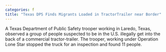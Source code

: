 ```yaml
---
categories: f
title: "Texas DPS Finds Migrants Loaded in TractorTrailer near Border"
---
```

A Texas Department of Public Safety trooper working in Laredo, Texas, observed a group of people suspected to be in the U.S. illegally get into the back of a commercial tractor-trailer. The trooper, working under Operation Lone Star stopped the truck for an inspection and found 11 people.